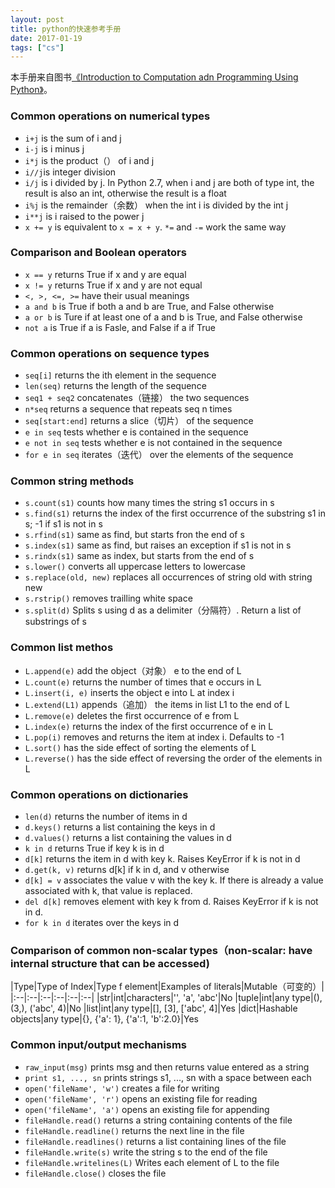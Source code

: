 ```yaml
---
layout: post
title: python的快速参考手册
date: 2017-01-19
tags: ["cs"]
---
```


本手册来自图书[《Introduction to Computation adn Programming Using Python》](https://www.amazon.com/Introduction-Computation-Programming-Using-Python-ebook/dp/B00H4D1W9E)。

### Common operations on numerical types

- `i+j` is the sum of i and j
- `i-j` is i minus j
- `i*j` is the product（） of i and j
- `i//j`is integer division
- `i/j` is i divided by j. In Python 2.7, when i and j are both of type int, the result is also an int, otherwise the result is a float
- `i%j` is the remainder（余数） when the int i is divided by the int j
- `i**j` is i raised to the power j
- `x += y` is equivalent to `x = x + y`. `*=` and `-=` work the same way

### Comparison and Boolean operators

- `x == y` returns True if x and y are equal
- `x != y` returns True if x and y are not equal
- `<, >, <=, >=` have their usual meanings
- `a and b` is True if both a and b are True, and False otherwise
- `a or b` is Ture if at least one of a and b is True, and False otherwise
- `not a` is True if a is Fasle, and False if a if True

### Common operations on sequence types

- `seq[i]` returns the ith element in the sequence
- `len(seq)` returns the length of the sequence
- `seq1 + seq2` concatenates（链接） the two sequences
- `n*seq` returns a sequence that repeats seq n times
- `seq[start:end]` returns a slice（切片） of the sequence
- `e in seq` tests whether e is contained in the sequence
- `e not in seq` tests whether e is not contained in the sequence
- `for e in seq` iterates（迭代） over the elements of the sequence

### Common string methods

- `s.count(s1)` counts how many times the string s1 occurs in s
- `s.find(s1)` returns the index of the first occurrence of the substring s1 in s; -1 if s1 is not in s
- `s.rfind(s1)` same as find, but starts fron the end of s
- `s.index(s1)` same as find, but raises an exception if s1 is not in s
- `s.rindx(s1)` same as index, but starts from the end of s
- `s.lower()` converts all uppercase letters to lowercase
- `s.replace(old, new)` replaces all occurrences of string old with string new
- `s.rstrip()` removes trailling white space
- `s.split(d)` Splits s using d as a delimiter（分隔符）. Return a list of substrings of s

### Common list methos

- `L.append(e)` add the object（对象） e to the end of L
- `L.count(e)` returns the number of times that e occurs in L
- `L.insert(i, e)` inserts the object e into L at index i
- `L.extend(L1)` appends（追加） the items in list L1 to the end of L
- `L.remove(e)` deletes the first occurrence of e from L
- `L.index(e)` returns the index of the first occurrence of e in L
- `L.pop(i)` removes and returns the item at index i. Defaults to -1
- `L.sort()` has the side effect of sorting the elements of L
- `L.reverse()` has the side effect of reversing the order of the elements in L

### Common operations on dictionaries

- `len(d)` returns the number of items in d
- `d.keys()` returns a list containing the keys in d
- `d.values()` returns a list containing the values in d
- `k in d` returns True if key k is in d
- `d[k]` returns the item in d with key k. Raises KeyError if k is not in d
- `d.get(k, v)` returns d[k] if k in d, and v otherwise
- `d[k] = v` associates the value v with the key k. If there is already a value associated with k, that value is replaced.
- `del d[k]` removes element with key k from d. Raises KeyError if k is not in d.
- `for k in d` iterates over the keys in d

### Comparison of common non-scalar types（non-scalar: have internal structure that can be accessed)

|Type|Type of Index|Type f element|Examples of literals|Mutable（可变的）|
|:--|:--|:--|:--|:--|:--|
|str|int|characters|'', 'a', 'abc'|No
|tuple|int|any type|(), (3,), ('abc', 4)|No
|list|int|any type|[], [3], ['abc', 4]|Yes
|dict|Hashable objects|any type|{}, {'a': 1}, {'a':1, 'b':2.0}|Yes

### Common input/output mechanisms

- `raw_input(msg)` prints msg and then returns value entered as a string
- `print s1, ..., sn` prints strings s1, ..., sn with a space between each
- `open('fileName', 'w')` creates a file for writing
- `open('fileName', 'r')` opens an existing file for reading
- `open('fileName', 'a')` opens an existing file for appending
- `fileHandle.read()` returns a string containing contents of the file
- `fileHandle.readline()` returns the next line in the file
- `fileHandle.readlines()` returns a list containing lines of the file
- `fileHandle.write(s)` write the string s to the end of the file
- `fileHandle.writelines(L)` Writes each element of L to the file
- `fileHandle.close()` closes the file